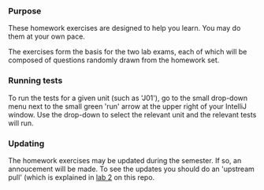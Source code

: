 ### Purpose

These homework exercises are designed to help you learn.   You may do them at
your own pace.

The exercises form the basis for the two lab exams, each of which will be
composed of questions randomly drawn from the homework set.

### Running tests

To run the tests for a given unit (such as 'J01'), go to the small drop-down
menu next to the small green 'run' arrow at the upper right of your IntelliJ
window.   Use the drop-down to select the relevant unit and the relevant tests
will run.

### Updating

The homework exercises may be updated during the semester.   If so, an annoucement
will be made.  To see the updates you should do an 'upstream pull' (which is explained in [lab 2](https://gitlab.cecs.anu.edu.au/comp1110/comp1110-labs/blob/master/src/comp1110/lab2/README.md#gitlab-task)
on this repo.